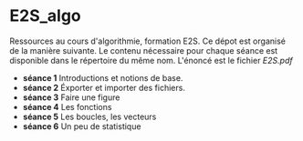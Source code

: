 # E2S_algo
Ressources au cours d'algorithmie, formation E2S.
Ce dépot est organisé de la manière suivante. Le contenu nécessaire pour chaque séance est disponible dans le répertoire du même nom. L'énoncé est le fichier *E2S.pdf*
- **séance 1** Introductions et notions de base.
- **séance 2** Éxporter et importer des fichiers. 
- **séance 3** Faire une figure
- **séance 4** Les fonctions
- **séance 5** Les boucles, les vecteurs
- **séance 6** Un peu de statistique
